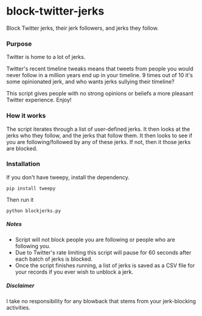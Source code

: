 block-twitter-jerks
===================

Block Twitter jerks, their jerk followers, and jerks they follow. 

### Purpose
Twitter is home to a lot of jerks. 

Twitter's recent timeline tweaks means that tweets from people you would never follow in a million years end up in your timeline. 9 times out of 10 it's some opinionated jerk, and who wants jerks sullying their timeline?

This script gives people with no strong opinions or beliefs a more pleasant Twitter experience. Enjoy!

### How it works
The script iterates through a list of user-defined jerks. It then looks at the jerks who they follow, and the jerks that follow them. It then looks to see if you are following/followed by any of these jerks. If not, then it those jerks are blocked.

### Installation

If you don't have tweepy, install the dependency.

`pip install tweepy`

Then run it

`python blockjerks.py`

##### Notes
* Script will not block people you are following or people who are following you.
* Due to Twitter's rate limiting this script will pause for 60 seconds after each batch of jerks is blocked.
* Once the script finishes running, a list of jerks is saved as a CSV file for your records if you ever wish to unblock a jerk.

##### Disclaimer

I take no responsibility for any blowback that stems from your jerk-blocking activities.
